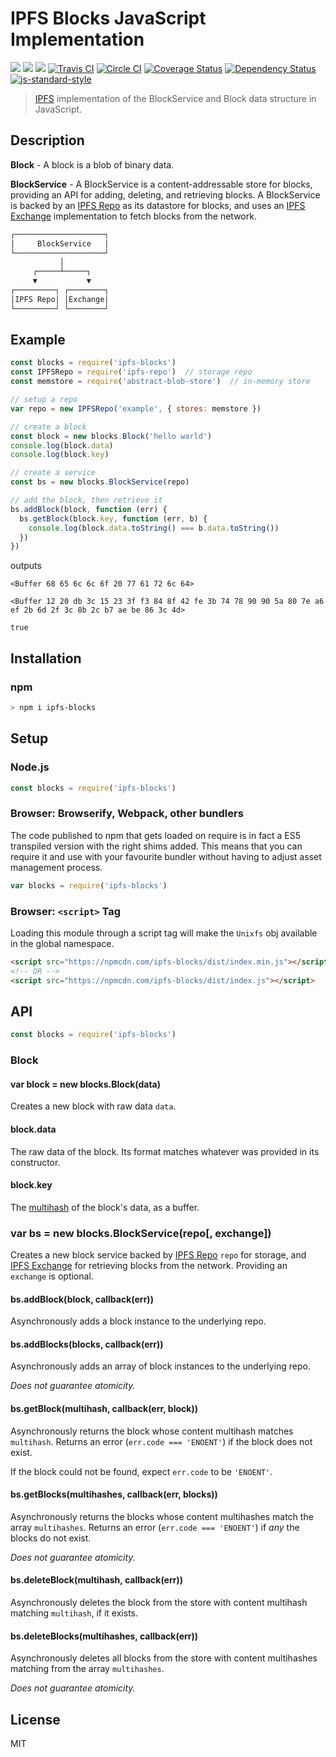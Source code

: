 IPFS Blocks JavaScript Implementation
=====================================

[![](https://img.shields.io/badge/made%20by-Protocol%20Labs-blue.svg?style=flat-square)](http://ipn.io)
[![](https://img.shields.io/badge/project-IPFS-blue.svg?style=flat-square)](http://ipfs.io/)
[![](https://img.shields.io/badge/freenode-%23ipfs-blue.svg?style=flat-square)](http://webchat.freenode.net/?channels=%23ipfs)
[![Travis CI](https://travis-ci.org/ipfs/js-ipfs-blocks.svg?branch=master)](https://travis-ci.org/ipfs/js-ipfs-blocks)
[![Circle CI](https://circleci.com/gh/ipfs/js-ipfs-blocks.svg?style=svg)](https://circleci.com/gh/ipfs/js-ipfs-blocks)
[![Coverage Status](https://coveralls.io/repos/github/ipfs/js-ipfs-blocks/badge.svg?branch=master)](https://coveralls.io/github/ipfs/js-ipfs-blocks?branch=master)
[![Dependency Status](https://david-dm.org/ipfs/js-ipfs-blocks.svg?style=flat-square)](https://david-dm.org/ipfs/js-ipfs-blocks)
[![js-standard-style](https://img.shields.io/badge/code%20style-standard-brightgreen.svg?style=flat-square)](https://github.com/feross/standard)

> [IPFS][ipfs] implementation of the BlockService and Block data structure in
> JavaScript.

## Description

**Block** - A block is a blob of binary data.

**BlockService** - A BlockService is a content-addressable store for blocks,
providing an API for adding, deleting, and retrieving blocks. A BlockService is
backed by an [IPFS Repo][repo] as its datastore for blocks, and uses an [IPFS
Exchange][bitswap] implementation to fetch blocks from the network.

```markdown
┌────────────────────┐
│     BlockService   │
└────────────────────┘
           │
     ┌─────┴─────┐
     ▼           ▼
┌─────────┐ ┌────────┐
│IPFS Repo│ │Exchange│
└─────────┘ └────────┘
```

## Example

```js
const blocks = require('ipfs-blocks')
const IPFSRepo = require('ipfs-repo')  // storage repo
const memstore = require('abstract-blob-store')  // in-memory store

// setup a repo
var repo = new IPFSRepo('example', { stores: memstore })

// create a block
const block = new blocks.Block('hello warld')
console.log(block.data)
console.log(block.key)

// create a service
const bs = new blocks.BlockService(repo)

// add the block, then retrieve it
bs.addBlock(block, function (err) {
  bs.getBlock(block.key, function (err, b) {
    console.log(block.data.toString() === b.data.toString())
  })
})
```

outputs

```
<Buffer 68 65 6c 6c 6f 20 77 61 72 6c 64>

<Buffer 12 20 db 3c 15 23 3f f3 84 8f 42 fe 3b 74 78 90 90 5a 80 7e a6 ef 2b 6d 2f 3c 8b 2c b7 ae be 86 3c 4d>

true

```

## Installation

### npm

```sh
> npm i ipfs-blocks
```

## Setup

### Node.js

```js
const blocks = require('ipfs-blocks')
```

### Browser: Browserify, Webpack, other bundlers

The code published to npm that gets loaded on require is in fact a ES5
transpiled version with the right shims added. This means that you can require
it and use with your favourite bundler without having to adjust asset management
process.

```JavaScript
var blocks = require('ipfs-blocks')
```

### Browser: `<script>` Tag

Loading this module through a script tag will make the `Unixfs` obj available in
the global namespace.

```html
<script src="https://npmcdn.com/ipfs-blocks/dist/index.min.js"></script>
<!-- OR -->
<script src="https://npmcdn.com/ipfs-blocks/dist/index.js"></script>
```

## API

```js
const blocks = require('ipfs-blocks')
```

### Block

#### var block = new blocks.Block(data)

Creates a new block with raw data `data`.

#### block.data

The raw data of the block. Its format matches whatever was provided in its
constructor.

#### block.key

The [multihash][multihash] of the block's data, as a buffer.

### var bs = new blocks.BlockService(repo[, exchange])

Creates a new block service backed by [IPFS Repo][repo] `repo` for storage, and
[IPFS Exchange][bitswap] for retrieving blocks from the network. Providing an
`exchange` is optional.

#### bs.addBlock(block, callback(err))

Asynchronously adds a block instance to the underlying repo.

#### bs.addBlocks(blocks, callback(err))

Asynchronously adds an array of block instances to the underlying repo.

*Does not guarantee atomicity.*

#### bs.getBlock(multihash, callback(err, block))

Asynchronously returns the block whose content multihash matches `multihash`.
Returns an error (`err.code === 'ENOENT'`) if the block does not exist.

If the block could not be found, expect `err.code` to be `'ENOENT'`.

#### bs.getBlocks(multihashes, callback(err, blocks))

Asynchronously returns the blocks whose content multihashes match the array
`multihashes`.
Returns an error (`err.code === 'ENOENT'`) if *any* the blocks do not exist.

*Does not guarantee atomicity.*

#### bs.deleteBlock(multihash, callback(err))

Asynchronously deletes the block from the store with content multihash matching
`multihash`, if it exists.

#### bs.deleteBlocks(multihashes, callback(err))

Asynchronously deletes all blocks from the store with content multihashes matching
from the array `multihashes`.

*Does not guarantee atomicity.*

## License

MIT

[ipfs]: https://ipfs.io
[repo]: https://github.com/ipfs/specs/tree/master/repo
[bitswap]: https://github.com/ipfs/specs/tree/master/bitswap
[multihash]: https://github.com/jbenet/js-multihash
